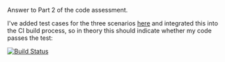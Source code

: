 Answer to Part 2 of the code assessment. 

I've added test cases for the three scenarios [here](https://github.com/rsamartino/php-test/blob/4bab51cd089d784e9f289eee795068200a2791d7/src/Test/Model/TerminalTest.php) and integrated this into the CI build process, so in theory this should indicate whether my code passes the test:

[![Build Status](https://travis-ci.org/rsamartino/php-test.svg?branch=master)](https://travis-ci.org/rsamartino/php-test)
